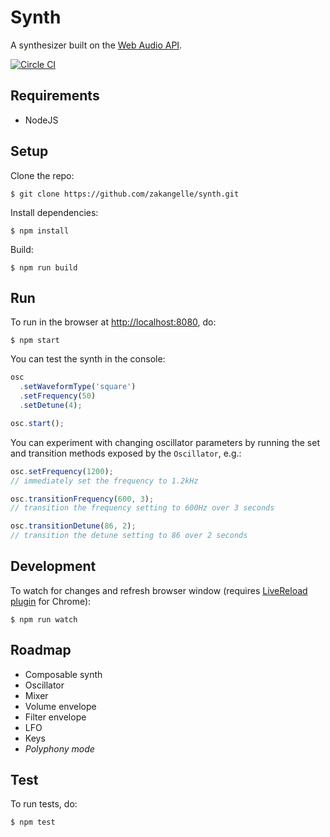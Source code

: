 # Synth

A synthesizer built on the [Web Audio API](https://developer.mozilla.org/en-US/docs/Web/API/Web_Audio_API).

[![Circle CI](https://circleci.com/gh/zakangelle/synth/tree/master.svg?style=svg)](https://circleci.com/gh/zakangelle/synth/tree/master)

## Requirements
+ NodeJS

## Setup
Clone the repo:

```
$ git clone https://github.com/zakangelle/synth.git
```

Install dependencies:

```
$ npm install
```

Build:

```
$ npm run build
```

## Run
To run in the browser at [http://localhost:8080](http://localhost:8080), do:

```
$ npm start
```

You can test the synth in the console:

```js
osc
  .setWaveformType('square')
  .setFrequency(50)
  .setDetune(4);

osc.start();
```

You can experiment with changing oscillator parameters by running the set and transition methods exposed by the `Oscillator`, e.g.:

```js
osc.setFrequency(1200);
// immediately set the frequency to 1.2kHz

osc.transitionFrequency(600, 3);
// transition the frequency setting to 600Hz over 3 seconds

osc.transitionDetune(86, 2);
// transition the detune setting to 86 over 2 seconds
```

## Development

To watch for changes and refresh browser window (requires [LiveReload plugin](https://chrome.google.com/webstore/detail/livereload/jnihajbhpnppcggbcgedagnkighmdlei?hl=en) for Chrome):

```
$ npm run watch
```

## Roadmap
+ Composable synth
+ Oscillator
+ Mixer
+ Volume envelope
+ Filter envelope
+ LFO
+ Keys
+ *Polyphony mode*

## Test
To run tests, do:

```
$ npm test
```
